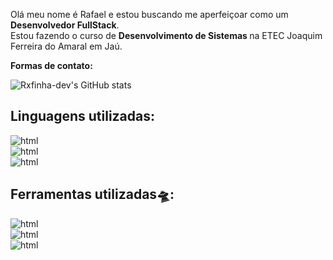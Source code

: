
<p > <align="left"> 
  Olá meu nome é Rafael e estou buscando me aperfeiçoar como um <strong> Desenvolvedor FullStack</strong>.<br>
  Estou fazendo o curso de <strong>Desenvolvimento de Sistemas </strong>na ETEC Joaquim Ferreira do Amaral em Jaú.  
</p>
<strong>Formas de contato:</strong>



![Rxfinha-dev's GitHub stats](https://github-readme-stats.vercel.app/api?username=Rxfinha-dev&showicons=true&theme=dracula)

<strong><h2>Linguagens utilizadas:</h2></strong>

<div style="display: inline_block">
<img alt="html" src="https://img.shields.io/badge/HTML5-E34F26?style=for-the-badge&logo=html5&logoColor=white">
</div>

<div style="display: inline_block">
<img alt="html" src="https://img.shields.io/badge/CSS-239120?&style=for-the-badge&logo=css3&logoColor="/>
</div>
<div style="display: inline_block">
<img alt="html" src="https://img.shields.io/badge/MySQL-00000F?style=for-the-badge&logo=mysql&logoColor=white"/>
</div>

<h2><strong> Ferramentas utilizadas🛸:</strong></h2>

<div style="display: inline_block">
<img alt="html" src="https://img.shields.io/badge/Visual_Studio-5C2D91?style=for-the-badge&logo=visual%20studio&logoColor=white"/>
</div>

<div style="display: inline_block">
<img alt="html" src="https://img.shields.io/badge/Visual_Studio_Code-0078D4?style=for-the-badge&logo=visual%20studio%20code&logoColor=white"/>
</div>

<div style="display: inline_block">
<img alt="html" src="https://img.shields.io/badge/Microsoft_Office-D83B01?style=for-the-badge&logo=microsoft-office&logoColor=white"/>
</div>
